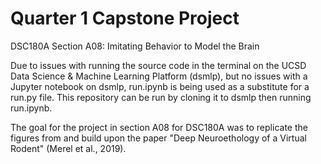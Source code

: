 # Quarter 1 Capstone Project 
DSC180A Section A08: Imitating Behavior to Model the Brain

Due to issues with running the source code in the terminal on the UCSD Data Science & Machine Learning Platform (dsmlp), but no issues with a Jupyter notebook on dsmlp, run.ipynb is being used as a substitute for a run.py file. This repository can be run by cloning it to dsmlp then running run.ipynb. 

The goal for the project in section A08 for DSC180A was to replicate the figures from and build upon the paper "Deep Neuroethology of a Virtual Rodent" (Merel et al., 2019).
